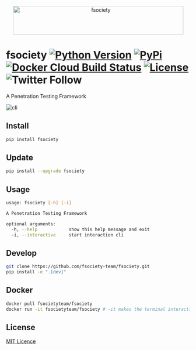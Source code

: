 <div align="center">
  <a href="https://fsociety.dev/">
    <img width="467" height="78" src="https://raw.githubusercontent.com/fsociety-team/fsociety/master/images/fsociety.png" alt="fsociety">
  </a>
</div>

# fsociety [![Python Version](https://img.shields.io/pypi/pyversions/fsociety?color=orange&style=flat-square)](https://www.python.org/downloads/) [![PyPi](https://img.shields.io/pypi/v/fsociety?style=flat-square)](https://pypi.org/project/fsociety/) [![Docker Cloud Build Status](https://img.shields.io/docker/cloud/build/fsocietyteam/fsociety?style=flat-square)](https://hub.docker.com/r/fsocietyteam/fsociety) [![License](https://img.shields.io/pypi/l/fsociety?style=flat-square)](https://github.com/fsociety-team/fsociety/blob/master/LICENSE) ![Twitter Follow](https://img.shields.io/twitter/follow/fsociety_team?color=blue&label=Follow%20Us%20on%20Twitter&logo=twitter&style=flat-square)

A Penetration Testing Framework

[comment]: # "UPDATE: Add CLI graphic here"

![cli](https://raw.githubusercontent.com/fsociety-team/fsociety/master/images/cli.png)

## Install

```bash
pip install fsociety
```

## Update

```bash
pip install --upgrade fsociety
```

## Usage

```bash
usage: fsociety [-h] [-i]

A Penetration Testing Framework

optional arguments:
  -h, --help            show this help message and exit
  -i, --interactive     start interaction cli
```

## Develop

```bash
git clone https://github.com/fsociety-team/fsociety.git
pip install -e ".[dev]"
```

## Docker

```bash
docker pull fsocietyteam/fsociety
docker run -it fsocietyteam/fsociety # -it makes the terminal interactive
```

## License

[MIT Licence](https://github.com/fsociety-team/fsociety/blob/master/LICENSE)
